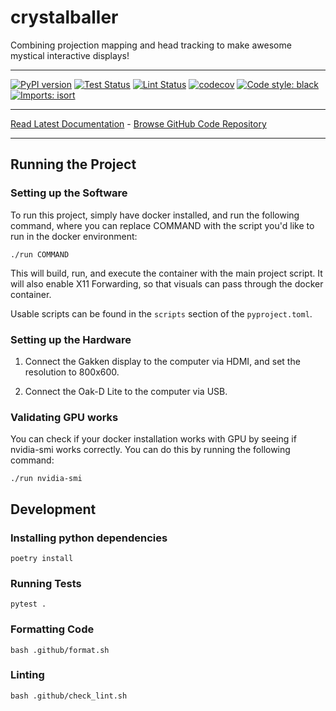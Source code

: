 # crystalballer
Combining projection mapping and head tracking to make awesome mystical interactive displays!
_________________

[![PyPI version](https://badge.fury.io/py/crystalballer.svg)](http://badge.fury.io/py/crystalballer)
[![Test Status](https://github.com/apockill/crystalballer/workflows/Test/badge.svg?branch=main)](https://github.com/apockill/crystalballer/actions?query=workflow%3ATest)
[![Lint Status](https://github.com/apockill/crystalballer/workflows/Lint/badge.svg?branch=main)](https://github.com/apockill/crystalballer/actions?query=workflow%3ALint)
[![codecov](https://codecov.io/gh/apockill/crystalballer/branch/main/graph/badge.svg)](https://codecov.io/gh/apockill/crystalballer)
[![Code style: black](https://img.shields.io/badge/code%20style-black-000000.svg)](https://github.com/psf/black)
[![Imports: isort](https://img.shields.io/badge/%20imports-isort-%231674b1?style=flat&labelColor=ef8336)](https://timothycrosley.github.io/isort/)
_________________

[Read Latest Documentation](https://apockill.github.io/crystalballer/) - [Browse GitHub Code Repository](https://github.com/apockill/crystalballer/)
_________________

## Running the Project

### Setting up the Software
To run this project, simply have docker installed, and run the following command, where 
you can replace COMMAND with the script you'd like to run in the docker environment:

```shell
./run COMMAND
```

This will build, run, and execute the container with the main project script. It will 
also enable X11 Forwarding, so that visuals can pass through the docker container.

Usable scripts can be found in the `scripts` section of the `pyproject.toml`.

### Setting up the Hardware

1. Connect the Gakken display to the computer via HDMI, and set the resolution to 800x600.

2. Connect the Oak-D Lite to the computer via USB.

### Validating GPU works
You can check if your docker installation works with GPU by seeing if nvidia-smi works
correctly. You can do this by running the following command:
```shell
./run nvidia-smi
```

## Development

### Installing python dependencies
```shell
poetry install
```

### Running Tests
```shell
pytest .
```

### Formatting Code
```shell
bash .github/format.sh
```

### Linting
```shell
bash .github/check_lint.sh
```
